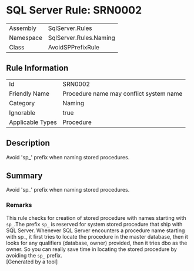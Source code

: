 # SQL Server Rule: SRN0002
  
|    |    |
|----|----|
| Assembly | SqlServer.Rules |
| Namespace | SqlServer.Rules.Naming |
| Class | AvoidSPPrefixRule |
  
## Rule Information
  
|    |    |
|----|----|
| Id | SRN0002 |
| Friendly Name | Procedure name may conflict system name |
| Category | Naming |
| Ignorable | true |
| Applicable Types | Procedure  |
  
## Description
  
Avoid 'sp_' prefix when naming stored procedures.
  
## Summary
  
Avoid 'sp_' prefix when naming stored procedures.
  
### Remarks
  
This rule checks for creation of stored procedure with names starting with `sp_`.The prefix
`sp_` is reserved for system stored procedure that ship with SQL Server. Whenever SQL Server
encounters a procedure name starting with sp_, it first tries to locate the procedure in the
master database, then it looks for any qualifiers (database, owner) provided, then it tries
dbo as the owner. So you can really save time in locating the stored procedure by avoiding
the `sp_` prefix.  
[Generated by a tool]
